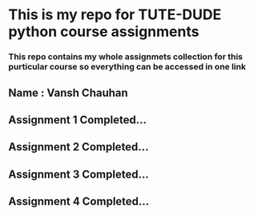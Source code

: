 # This is my repo for TUTE-DUDE python course assignments

### This repo contains my whole assignmets collection for this purticular course so everything can be accessed in one link

## Name : Vansh Chauhan

## Assignment 1 Completed...

## Assignment 2 Completed...

## Assignment 3 Completed...

## Assignment 4 Completed...